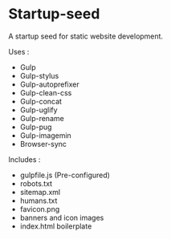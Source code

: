 # Startup-seed

A startup seed for static website development.

Uses :
* Gulp
* Gulp-stylus
* Gulp-autoprefixer
* Gulp-clean-css
* Gulp-concat
* Gulp-uglify
* Gulp-rename
* Gulp-pug
* Gulp-imagemin
* Browser-sync

Includes :
* gulpfile.js (Pre-configured)
* robots.txt
* sitemap.xml
* humans.txt
* favicon.png
* banners and icon images
* index.html boilerplate
